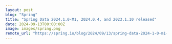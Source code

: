 ```yaml
---
layout: post
blog: "Spring"
title: "Spring Data 2024.1.0-M1, 2024.0.4, and 2023.1.10 released"
date: 2024-09-13T00:00:00Z
image: images/spring.png
remote_url: "https://spring.io/blog/2024/09/13/spring-data-2024-1-0-m1-2024-0-4-and-2023-1-10-released"
---
```

